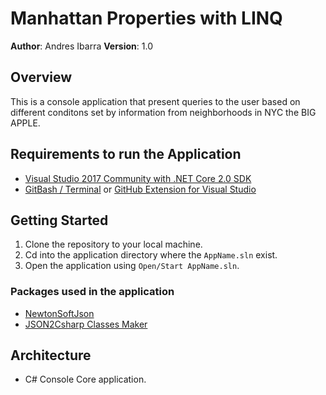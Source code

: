 # Manhattan Properties with LINQ

**Author**: Andres Ibarra
**Version**: 1.0

## Overview
This is a console application that present queries to the user based on different conditons set by information from neighborhoods in NYC the BIG APPLE.

## Requirements to run the Application
- [Visual Studio 2017 Community with .NET Core 2.0 SDK](https://www.microsoft.com/net/core#windowscmd)
- [GitBash / Terminal](https://git-scm.com/downloads) or [GitHub Extension for Visual Studio](https://visualstudio.github.com)

## Getting Started
1. Clone the repository to your local machine.
2. Cd into the application directory where the `AppName.sln` exist.
3. Open the application using `Open/Start AppName.sln`.

### Packages used in the application
- [NewtonSoftJson](https://www.newtonsoft.com/json)
- [JSON2Csharp Classes Maker](http://json2csharp.com/)

## Architecture
 - C# Console Core application.